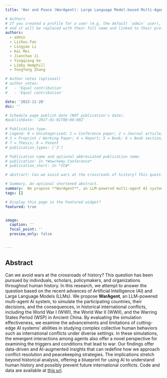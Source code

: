 ```yaml
---
title: 'War and Peace (WarAgent): Large Language Model-based Multi-Agent Simulation of World Wars'

# Authors
# If you created a profile for a user (e.g. the default `admin` user), write the username (folder name) here
# and it will be replaced with their full name and linked to their profile.
authors:
  - admin
  - Lizhou Fan
  - Lingyao Li
  - Kai Mei
  - Jianchao Ji
  - Yingqiang Ge
  - Libby Hemphill
  - Yongfeng Zhang

# Author notes (optional)
# author_notes:
#   - 'Equal contribution'
#   - 'Equal contribution'

date: '2023-11-28'
doi: ''

# Schedule page publish date (NOT publication's date).
#publishDate: '2017-01-01T00:00:00Z'

# Publication type.
# Legend: 0 = Uncategorized; 1 = Conference paper; 2 = Journal article;
# 3 = Preprint / Working Paper; 4 = Report; 5 = Book; 6 = Book section;
# 7 = Thesis; 8 = Patent
# publication_types: ['3']

# Publication name and optional abbreviated publication name.
# publication: In *Wowchemy Conference*
# publication_short: In *ICW*

# abstract: Can we avoid wars at the crossroads of history? This question has been pursued by individuals, scholars, policymakers, and organizations throughout human history. In this research, we attempt to answer the question based on the recent advances of Artificial Intelligence (AI) and Large Language Models (LLMs). We propose \textbf{WarAgent}, an LLM-powered multi-agent AI system, to simulate the participating countries, their decisions, and the consequences, in historical international conflicts, including the World War I (WWI), the World War II (WWII), and the Warring States Period (WSP) in Ancient China. By evaluating the simulation effectiveness, we examine the advancements and limitations of cutting-edge AI systems' abilities in studying complex collective human behaviors such as international conflicts under diverse settings. In these simulations, the emergent interactions among agents also offer a novel perspective for examining the triggers and conditions that lead to war. Our findings offer data-driven and AI-augmented insights that can redefine how we approach conflict resolution and peacekeeping strategies. The implications stretch beyond historical analysis, offering a blueprint for using AI to understand human history and possibly prevent future international conflicts. Code and data are available at [this url](https://github.com/agiresearch/WarAgent). 

# Summary. An optional shortened abstract.
summary:  We propose **WarAgent**, an LLM-powered multi-agent AI system, to simulate the participating countries, their decisions, and the consequences, in historical international conflicts, including the World War I (WWI), the World War II (WWII), and the Warring States Period (WSP) in Ancient China.
tags: []

# Display this page in the Featured widget?
featured: true


image:
  caption: ''
  focal_point: ''
  preview_only: false


---
```


<!-- {{% callout note %}}
Click the _Cite_ button above to demo the feature to enable visitors to import publication metadata into their reference management software.
{{% /callout %}}

{{% callout note %}}
Create your slides in Markdown - click the _Slides_ button to check out the example.
{{% /callout %}} -->

## Abstract
Can we avoid wars at the crossroads of history? This question has been pursued by individuals, scholars, policymakers, and organizations throughout human history. In this research, we attempt to answer the question based on the recent advances of Artificial Intelligence (AI) and Large Language Models (LLMs). We propose **WarAgent**, an LLM-powered multi-agent AI system, to simulate the participating countries, their decisions, and the consequences, in historical international conflicts, including the World War I (WWI), the World War II (WWII), and the Warring States Period (WSP) in Ancient China. By evaluating the simulation effectiveness, we examine the advancements and limitations of cutting-edge AI systems' abilities in studying complex collective human behaviors such as international conflicts under diverse settings. In these simulations, the emergent interactions among agents also offer a novel perspective for examining the triggers and conditions that lead to war. Our findings offer data-driven and AI-augmented insights that can redefine how we approach conflict resolution and peacekeeping strategies. The implications stretch beyond historical analysis, offering a blueprint for using AI to understand human history and possibly prevent future international conflicts. Code and data are available at [this url](https://github.com/agiresearch/WarAgent). 
